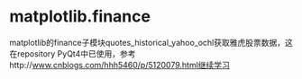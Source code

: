 # matplotlib.finance
matplotlib的finance子模块quotes_historical_yahoo_ochl获取雅虎股票数据，这在repository PyQt4中已使用，参考http://www.cnblogs.com/hhh5460/p/5120079.html继续学习
